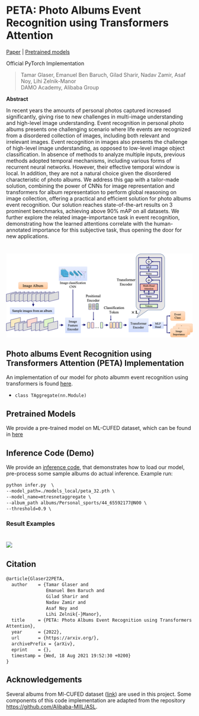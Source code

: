 # PETA: Photo Albums Event Recognition using Transformers Attention

[Paper](https://arxiv.org/abs/2109.12499) |  [Pretrained models](https://miil-public-eu.oss-eu-central-1.aliyuncs.com/model-zoo/PETA/peta_32.pth)

Official PyTorch Implementation

> Tamar Glaser, Emanuel Ben Baruch, Gilad Sharir, Nadav Zamir, Asaf Noy, Lihi Zelnik-Manor<br/> DAMO Academy, Alibaba
> Group

**Abstract**

In recent years the amounts of personal photos captured increased significantly, giving rise to new challenges in 
multi-image understanding and high-level image understanding. Event recognition in personal photo albums presents one 
challenging scenario where life events are recognized from a disordered collection of images, including both relevant 
and irrelevant images. Event recognition in images also presents the challenge of high-level image understanding, 
as opposed to low-level image object classification.
In absence of methods to analyze multiple inputs, previous methods adopted temporal mechanisms, including various forms
 of recurrent neural networks. 
However, their effective temporal window is local. In addition, they are not a natural choice given the disordered 
characteristic of photo albums. We address this gap with a tailor-made solution, combining the power of CNNs for image 
representation and transformers for album representation to perform global reasoning on image collection, offering a 
practical and efficient solution for photo albums event recognition. Our solution reaches state-of-the-art results on 3 
prominent benchmarks, achieving above 90% mAP on all datasets. We further explore the related image-importance task in 
event recognition, demonstrating how the learned attentions correlate with the human-annotated importance for this 
subjective task, thus opening the door for new applications.
#

![](figures/Architecture_wide.png)


## Photo albums Event Recognition using Transformers Attention (PETA) Implementation
An implementation of our model for photo albumm event recognition using transformers is found [here](https://github.com/Alibaba-MIIL/PETA/blob/main/src/models/aggregate/layers/transformer_aggregate.py).
- ```class TAggregate(nn.Module)```


## Pretrained Models
We provide a pre-trained model on ML-CUFED dataset, which can be found in [here](https://miil-public-eu.oss-eu-central-1.aliyuncs.com/model-zoo/PETA/peta_32.pth?OSSAccessKeyId=LTAI4Fn4sgPQqdeTuWkvpq37&Expires=1637104945&Signature=Ql0asyUqtMro5XNcgVnqFEiT8z8%3D)

## Inference Code (Demo)
We provide an [inference code](infer.py), that demonstrates how to load our model, pre-process some sample albums do actual inference. Example run:

```
python infer.py  \
--model_path=./models_local/peta_32.pth \
--model_name=mtresnetaggregate \
--album_path albums/Personal_sports/44_65592177@N00 \
--threshold=0.9 \
```

### Result Examples
#
![](./outputs/45820_163934428_128e9cfe08_m.jpg)


<!--
### Training Code
We provide a [training code](train.py), that can be used to train our model. 
- The implementation in the provided training script is based on the [ASL repository](https://github.com/Alibaba-MIIL/ASL).
- The annotations should be provided in COCO format.
- To reproduce similar results to our paper results on COCO use the split provided in: [Zero-Shot Object Detection](https://ankanbansal.com/zsd.html).
- The annotation files are expected to be in the metadata path under "zs_split" folder.
- wordvec_array.pickle and cls_ids.pickle include coco word-vectors and seen-uneen class ids respectively, and should be located in the metadata path.
- The pretrained imagenet based backbone can be downloaded [here](https://miil-public-eu.oss-eu-central-1.aliyuncs.com/model-zoo/PETA/peta_32.pth
)
- Run the following training args:
```
python train.py  \
--data=./data/COCO/ \
--model-path=./models/tresnet_m.pth \
--image-size=608 \
--pretrain-backbone=1 \
```

Note: the resolution is higher as we compared to object detection based methods that use similar or larger input size.
-->

## Citation
```
@article{Glaser22PETA,
  author    = {Tamar Glaser and
               Emanuel Ben Baruch and               
               Gilad Sharir and
               Nadav Zamir and
               Asaf Noy and
               Lihi Zelnik{-}Manor},
  title     = {PETA: Photo Albums Event Recognition using Transformers Attention},
  year      = {2022},
  url       = {https://arxiv.org/},
  archivePrefix = {arXiv},
  eprint    = {},
  timestamp = {Wed, 18 Aug 2021 19:52:30 +0200}
}
```
<!-- ## Contact
Feel free to contact if there are any questions or issues - Tamar Glaser (tamar.glaser@alibaba-inc.com) or Emanuel
Ben-Baruch (emanuel.benbaruch@alibaba-inc.com) or Gilad Sharir (gilad.sharir@alibaba-inc.com) -->

## Acknowledgements
Several albums from Ml-CUFED dataset ([link](https://arxiv.org/abs/1707.05911)) are used in this project. Some components of this code implementation are adapted from the repository https://github.com/Alibaba-MIIL/ASL.
